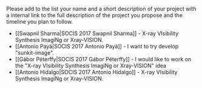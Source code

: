Please add to the list your name and a short description of your project with a
internal link to the full description of the project you propose and the
timeline you plan to follow.

* [[Swapnil Sharma|SOCIS 2017 Swapnil Sharma]] - X-ray VIsibility Synthesis ImagiNg or Xray-VISION.
* [[Antonio Payá|SOCIS 2017 Antonio Payá]] - I want to try develop "sunkit-image".
* [[Gábor Péterffy|SOCIS 2017 Gábor Péterffy]] - I would like to work on the "X-ray VIsibility Synthesis ImagiNg or Xray-VISION" idea
* [[Antonio Hidalgo|SOCIS 2017 Antonio Hidalgo]] - X-ray VIsibility Synthesis ImagiNg or Xray-VISION.
